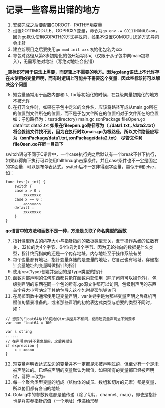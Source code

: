 # 记录一些容易出错的地方

1. 安装完成之后要配置GOROOT、PATH环境变量
2. 设置GO111MODULE、GOPROXY变量，命令为`go env -w GO111MODULE=on`，因为go默认使用GOPATH的方式寻找包，如果不设置GOMODULE的方式导包会出错
3. 建立新项目之后要使用`go mod init xxx` 初始化包名为xxx
4. 导包时路径从第3步初始化的包开始写即可（仅限于从子包中向main包导入），无需写绝对地址（写绝对地址会出错）


**`_`空标识符用于语法上需要，而逻辑上不需要的地方。因为golang语法上不允许存在未使用的变量声明，而有时逻辑上可能并不需要这个变量，因此空标识符可以解决这个问题**

5. 短变量通常用于函数内部和if、for等初始化的时候，在包级向量初始化的地方不被允许
6. 在打开文件时，如果在子包中定义的文件名，应该将路径写成从main.go所在的位置到文件所在的位置，而不是子包文件所在的位置相对于文件所在的位置
如：子包路径为：
test(directory)
	main.go
	sonPackage
		fileOpen.go
		data1.txt
		data2.txt
**如果在fileopen.go路径写为（./data1.txt,./data2.txt）将会报错文件找不到，因为在执行时以main.go为根路径，所以文件路径应写为（sonPackage/data1.txt,sonPackage/data2.txt），尽管文件和fileOpen.go在同一目录下**

switch语句不同于C语言中，一个case执行完之后默认有一个break不往下执行，如果非得向下执行可以使用fallthrough击穿条件。并且case条件也不一定是固定的字面量，可以是布尔表达式。switch后不一定非得跟字面量，类似于if和else，如：
```golang
func test(x int) {
	switch {
	case x > 0 :
		xxxxxxxx
	case x == 0 :
		xxxxxxxx
	default :
		xxxxxxxx
	}
}
```

**go语言中的方法和函数不是一种，方法是关联了命名类型的函数**

7. 指针类型所占的内存大小与指针指向的数据类型无关，至于操作系统的位数有关，32位的为4个字节，64位的为8个字节。因为无论指向的数据是什么类型，指针终究指向的还是一个内存地址，内存地址至于操作系统有关
8. 每个变量都有地址，指针变量存储的是变量的地址，它自己也有地址，存储指针变量地址的变量叫做指针的指针
9. 使用`new(Type)`创建并返回的是Type类型的指针
10. 函数内部声明的任何东西都只能在函数内部使用（除了闭包可以操作外），包级别声明的东西在同一个包的所有.go源文件都可以访问，包级别声明的东西首字母大小写决定了其他包导入这个包时是否能够访问
11. 在局部函数中通常使用短变量声明，var关键字是为那些变量声明之后择机再赋值的情景准备的，或者那些声明的初始表达式类型与想要的类型不同时，如：
```golang
// 想要的float64与100初始的int类型并不相同，使用短变量声明达不到要求
var num float64 = 100

var s string
......
// 在声明s时并不着急使用，之后再赋值
if expression {
	s = xxxxx
}
```

12. 短变量声明表达式左边的变量并不一定都是未被声明过的，但至少有一个是未被声明过的。已经被声明的变量默认为赋值，如果所有的变量都已经被声明过，请将`:=`改为`=`
13. 每一个聚合类型变量的组成（结构体的成员、数组和切片的元素）都是变量，所以他们都有各自的地址
14. Golang中的参数传递都是值传递（除了切片、channel、map），即使是指针也是将实参指针的值（一个地址）传递给形参

